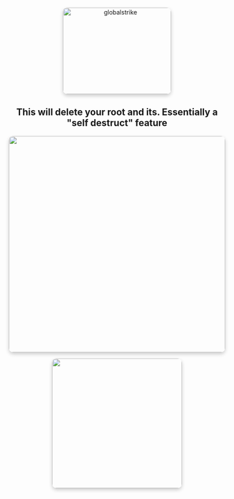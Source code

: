 <p align="center"><img src="https://github.com/TreadSoftly/Projects/assets/121847455/98b3724c-4bf5-4985-856a-24189d718c0c" alt="globalstrike" width="250" height="200" style="border-radius: 10px; box-shadow: 0 4px 8px 0 rgba(0, 0, 0, 0.2);">

<h2 align="center">This will delete your root and its. Essentially a "self destruct" feature</h2>

<p align="center"><img src="https://github.com/TreadSoftly/Projects/assets/121847455/f4f7b0d9-2830-4bf0-a31b-114f5bbfd2ad" width="500" height="500" style="border-radius: 10px; box-shadow: 0 4px 8px 0 rgba(0, 0, 0, 0.2);">
</p>
<b>

<p align="center"><img src="https://github.com/TreadSoftly/Projects/assets/121847455/64200ae7-a213-4106-b4cc-67506075c54e" width="300" height="300" style="border-radius: 10px; box-shadow: 0 4px 8px 0 rgba(0, 0, 0, 0.2);">
</p>
